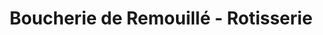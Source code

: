 ---
title: "Boucherie de Remouillé -  Rotisserie"
url: /remouille/boucherie-de-remouille-rotisserie/
shop: Metzgerei
---